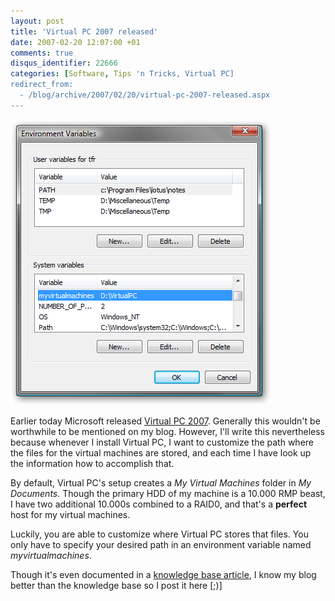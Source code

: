 ```yaml
---
layout: post
title: 'Virtual PC 2007 released'
date: 2007-02-20 12:07:00 +01
comments: true
disqus_identifier: 22666
categories: [Software, Tips 'n Tricks, Virtual PC]
redirect_from:
  - /blog/archive/2007/02/20/virtual-pc-2007-released.aspx
---
```


![myvirtualmachines Environment variable](/files/archive/MyVirtualMaschines.png "myvirtualmachines Environment variable")

Earlier today Microsoft released [Virtual PC 2007](http://www.microsoft.com/windows/products/winfamily/virtualpc/default.mspx). Generally this wouldn't be worthwhile to be mentioned on my blog. However, I'll write this nevertheless because whenever I install Virtual PC, I want to customize the path where the files for the virtual machines are stored, and each time I have look up the information how to accomplish that.

By default, Virtual PC's setup creates a *My Virtual Machines* folder in *My Documents*. Though the primary HDD of my machine is a 10.000 RMP beast, I have two additional 10.000s combined to a RAID0, and that's a **perfect** host for my virtual machines.

Luckily, you are able to customize where Virtual PC stores that files. You only have to specify your desired path in an environment variable named *myvirtualmachines*.

Though it's even documented in a [knowledge base article](http://support.microsoft.com/kb/831506 "The My Virtual Machines folder and virtual machine performance issues"), I know my blog better than the knowledge base so I post it here [;)]


